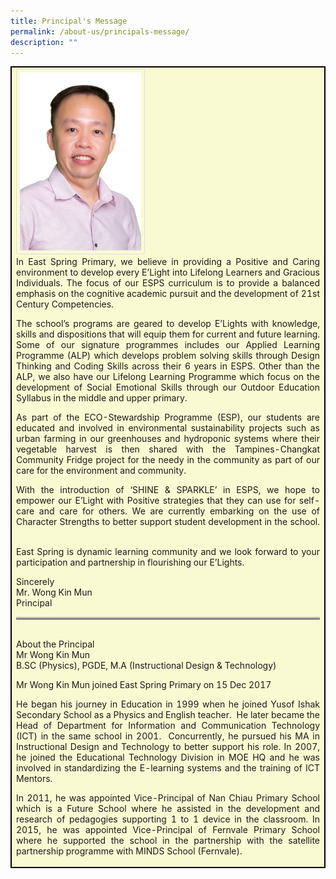 ```yaml
---
title: Principal's Message
permalink: /about-us/principals-message/
description: ""
---
```

<style>
table, th, td {
  border: 1px solid black;
  border-collapse: collapse;
  background-color: lightgoldenrodyellow;
	text-align: justify;
}
.container {
  position: center;
  width: 40%;
}
img {
  border: 1px solid #ddd;
  border-radius: 4px;
  padding: 5px;
  width: 150px;
	  background-repeat: no-repeat;
  background-size: 200px 50px;
}

img:hover {
  box-shadow: 0 0 2px 1px rgba(0, 140, 186, 0.5);
}
/* Solid border */
hr.solid {
  border-top: 3px solid #bbb;
}
</style>


<table style="width:100%">
  <tbody>
<tr>
<td> <div class="container">
<img style="width:100%" class="image" alt="Avatar" src="/images/p_mr%20wong%20kin%20mun.jpg">
</div>
In East Spring Primary, we believe in providing a Positive and Caring environment to develop every E’Light into Lifelong Learners and Gracious Individuals. The focus of our ESPS curriculum is to provide a balanced emphasis on the cognitive academic pursuit and the development of 21st Century Competencies.&nbsp;

The school’s programs are geared to develop E’Lights with knowledge, skills and dispositions that will equip them for current and future learning. Some of our signature programmes includes our Applied Learning Programme (ALP) which develops problem solving skills through Design Thinking and Coding Skills across their 6 years in ESPS. Other than the ALP, we also have our Lifelong Learning Programme which focus on the development of Social Emotional Skills through our Outdoor Education Syllabus in the middle and upper primary.

As part of the ECO-Stewardship Programme (ESP), our students are educated and involved in environmental sustainability projects such as urban farming in our greenhouses and hydroponic systems where their vegetable harvest is then shared with the Tampines-Changkat Community Fridge project for the needy in the community as part of our care for the environment and community.&nbsp;&nbsp;&nbsp; &nbsp;

With the introduction of ‘SHINE &amp; SPARKLE’ in ESPS, we hope to empower our E’Light with Positive strategies that they can use for self-care and care for others. We are currently embarking on the use of Character Strengths to better support student development in the school. &nbsp;

East Spring is dynamic learning community and we look forward to your participation and partnership in flourishing our E’Lights. 


Sincerely<br>
Mr. Wong Kin Mun<br>
Principal<br>
<hr class="solid">
<br>	About the Principal<br>
Mr Wong Kin Mun<br>
B.SC (Physics), PGDE, M.A (Instructional Design &amp; Technology)

Mr Wong Kin Mun joined East Spring Primary on 15 Dec 2017

He began his journey in Education in 1999 when he joined Yusof Ishak Secondary School as a Physics and English teacher.&nbsp; He later became the Head of Department for Information and Communication Technology (ICT) in the same school in 2001.&nbsp; Concurrently, he pursued his MA in Instructional Design and Technology to better support his role. In 2007, he joined the Educational Technology Division in MOE HQ and he was involved in standardizing the E-learning systems and the training of ICT Mentors.

In 2011, he was appointed Vice-Principal of Nan Chiau Primary School which is a Future School where he assisted in the development and research of pedagogies supporting 1 to 1 device in the classroom. In 2015, he was appointed Vice-Principal of Fernvale Primary School where he supported the school in the partnership with the satellite partnership programme with MINDS School (Fernvale).
</td>
</tr>
</tbody></table>